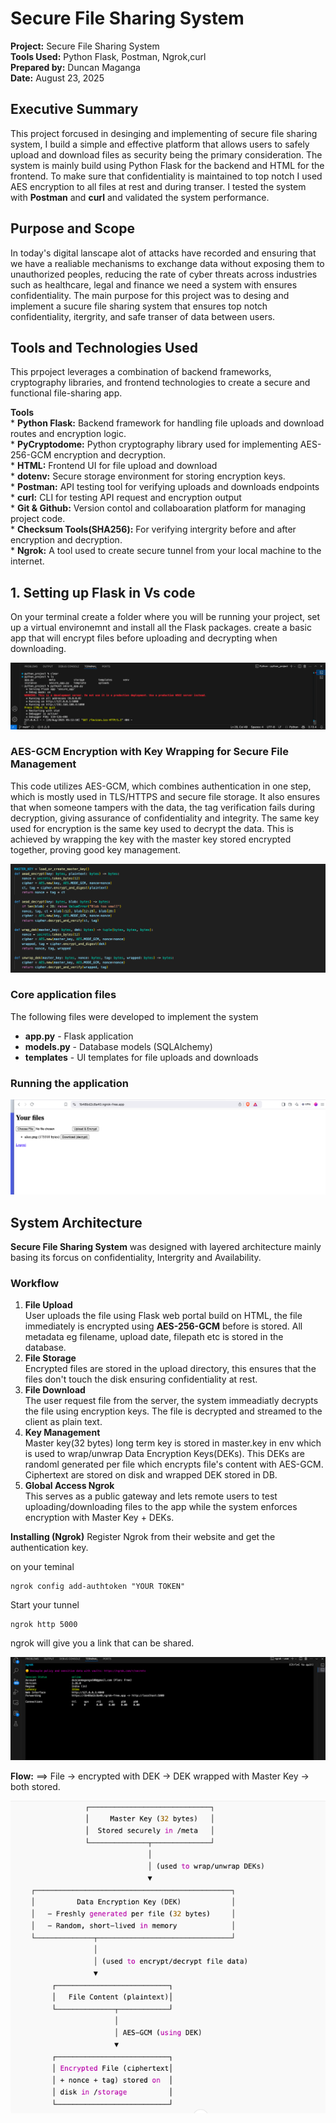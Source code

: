 # Secure File Sharing System  


**Project:** Secure File Sharing System  
**Tools Used:** Python Flask, Postman, Ngrok,curl  
**Prepared by:** Duncan Maganga  
**Date:** August 23, 2025    


## Executive Summary
This project forcused in desinging and implementing of secure file sharing system, I build a simple and effective platform that allows users to safely upload and download files as security being the primary consideration.
The system is mainly build using Python Flask for the backend and HTML for the frontend. To make sure that confidentiality is maintained to top notch I used AES encryption to all files at rest and during transer. I tested the system with **Postman** and **curl** and validated the system  performance.

## Purpose and Scope  

In today's digital lanscape alot of attacks have recorded and ensuring that we have a realiable mechanisms to exchange data without exposing them to unauthorized peoples, reducing the rate of cyber threats across industries such as healthcare, legal and finance we need a system with ensures confidentiality. The main purpose for this project was to desing and implement a sucure file sharing system that ensures top notch confidentiality, itergrity, and safe transer of data between users. 

## Tools and Technologies Used  

This prpoject leverages a combination of backend frameworks, cryptography libraries, and frontend technologies to create a secure and functional file-sharing app.  

**Tools**  
     * **Python Flask:** Backend framework for handling file uploads and download routes and encryption logic.  
     * **PyCryptodome:** Python cryptography library used for implementing AES-256-GCM encryption and decryption.  
     * **HTML:** Frontend UI for file upload and download  
     * **dotenv:** Secure storage environment for storing encryption keys.  
     * **Postman:** API testing tool for verifying uploads and downloads endpoints  
     * **curl:** CLI for testing API request and encryption output  
     * **Git & Github:** Version contol and collaboaration platform for managing project code.  
     * **Checksum Tools(SHA256):** For verifying intergrity before and after encryption and decryption.  
     * **Ngrok:** A tool used to create secure tunnel from your local machine to the internet.  
     

## 1. Setting up Flask in Vs code

On your terminal create a folder where you will be running your project, set up a virtual environemnt and install all the Flask packages. 
create a basic app that will encrypt files before uploading and decrypting when downloading. 

![screenshot](images/run.png)

### AES-GCM Encryption with Key Wrapping for Secure File Management
This code utilizes AES-GCM, which combines authentication in one step, which is mostly used in TLS/HTTPS and secure file storage. It also ensures that when someone tampers with the data, the tag verification fails during decryption, giving assurance of confidentiality and integrity. The same key used for encryption is the same key used to decrypt the data. This is achieved by wrapping the key with the master key stored encrypted together, proving good key management. 

![sreenshot](images/encryption.png)

### Core application files   
The following files were developed to implement the system    
- **app.py** - Flask application  
- **models.py** - Database models (SQLAlchemy)  
- **templates** - UI templates for file uploads and downloads  

### Running the application  

![sreeenshot](images/ui.png)

## System Architecture  

**Secure File Sharing System** was designed with layered architecture mainly basing its forcus on confidentiality, Intergrity and Availability.   

### Workflow  

1. **File Upload**    
User uploads the file using Flask web portal build on HTML, the file immediately is encrypted using **AES-256-GCM** before is stored. All metadata eg filename, upload date, filepath etc is stored in the database.  
2. **File Storage**  
Encrypted files are stored in the upload directory, this ensures that the files don't touch the disk ensuring confidentiality at rest.  
3. **File Download**  
The user request file from the server, the system immeadiatly decrypts the file using encryption keys. The file is decrypted and streamed to the client as plain text.  
4. **Key Management**  
Master key(32 bytes) long term key is stored in master.key in env which is used to wrap/unwrap Data Encryption Keys(DEKs). This DEKs are randoml generated per file which encrypts file's content with AES-GCM. Ciphertext are stored on disk and wrapped DEK stored in DB.
5. **Global Access Ngrok**  
This serves as a public gateway and lets remote users to test uploading/downloading files to the app while the system enforces encryption with Master Key + DEKs.  

**Installing (Ngrok)**
Register Ngrok from their website and get the authentication key.  

on your teminal 
```
ngrok config add-authtoken "YOUR TOKEN"
```
Start your tunnel  
```
ngrok http 5000
```
ngrok will give you a link that can be shared.  

![sreenshot](images/ngrok.png)

 



**Flow:** ==> File → encrypted with DEK → DEK wrapped with Master Key → both stored.   

![screenshot](images/keys.png)  

